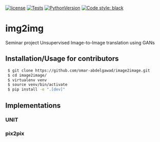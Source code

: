 [![license](https://img.shields.io/badge/license-MIT-blue)](https://opensource.org/license/mit/)
[![Tests](https://github.com/omar-abdelgawad/image2image/actions/workflows/tests.yml/badge.svg)](https://github.com/omar-abdelgawad/image2image/actions)
[![PythonVersion](https://img.shields.io/badge/python-3.8%20%7C%203.9%20%7C%203.10-blue)](https://www.python.org/downloads/release/python-380/)
[![Code style: black](https://img.shields.io/badge/code%20style-black-000000.svg)](https://github.com/psf/black)

# img2img
Seminar project Unsupervised Image-to-Image translation using GANs


## Installation/Usage for contributors
```bash
 $ git clone https://github.com/omar-abdelgawad/image2image.git
 $ cd image2image/
 $ virtualenv venv
 $ source venv/bin/activate
 $ pip install -e ".[dev]"
``` 
## Implementations

### UNIT
### pix2pix